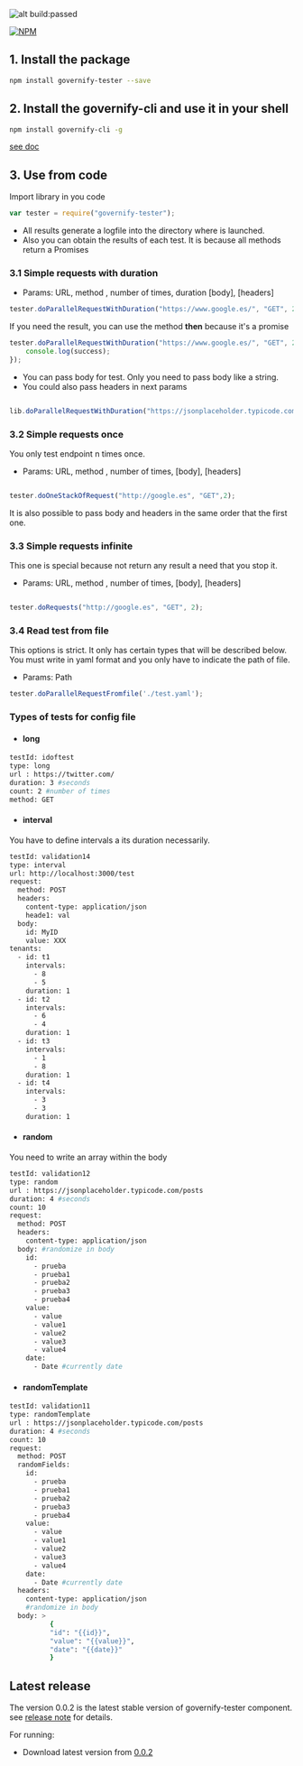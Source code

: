 ![alt build:passed](https://travis-ci.org/isa-group/governify-tester.svg?branch=master)

[![NPM](https://nodei.co/npm/governify-tester.png?downloads=true&downloadRank=true&stars=true)](https://nodei.co/npm/governify-tester/)

## 1. Install the package
```bash
npm install governify-tester --save
```


## 2. Install the governify-cli and use it in your shell
```bash
npm install governify-cli -g
```
[see doc ](https://github.com/isa-group/governify-cli)

## 3. Use from code
Import library in you code

```javascript
var tester = require("governify-tester");
```
* All results generate a logfile into the directory where is launched.
* Also you can obtain the results of each test. It is because all methods return a Promises
### 3.1 Simple requests with duration

* Params: URL, method , number of times, duration [body], [headers]

```javascript
tester.doParallelRequestWithDuration("https://www.google.es/", "GET", 2, 1);

```
If you need the result, you can use the method **then** because it's a
promise

```javascript
tester.doParallelRequestWithDuration("https://www.google.es/", "GET", 2, 1).then(function(success) {
    console.log(success);
});

```
* You can pass body for test. Only you need to pass body like a string.
* You could also pass headers in next params

```javascript

lib.doParallelRequestWithDuration("https://jsonplaceholder.typicode.com/posts", "POST", 2, 1, "{	\"isagroup\": 1}");

```

### 3.2 Simple requests once
You only test endpoint n times once.

* Params: URL, method , number of times, [body], [headers]

```javascript

tester.doOneStackOfRequest("http://google.es", "GET",2);

```
It is also possible to pass body and headers in the same order that the first one.

### 3.3 Simple requests infinite
This one is special because not return any result a need that you stop it.
* Params: URL, method , number of times, [body], [headers]

```javascript

tester.doRequests("http://google.es", "GET", 2);


```

### 3.4 Read test from file
This options is strict.
It only has certain types that will be described below.
You must write in yaml format and you only have to indicate the path of file.
* Params: Path

```javascript
tester.doParallelRequestFromfile('./test.yaml');

```

### Types of tests for config file
*  #### long


```bash
testId: idoftest
type: long
url : https://twitter.com/
duration: 3 #seconds
count: 2 #number of times
method: GET
```
*  #### interval
You have to define intervals a its duration necessarily.

```bash
testId: validation14
type: interval
url: http://localhost:3000/test
request:
  method: POST
  headers:
    content-type: application/json
    heade1: val
  body:
    id: MyID
    value: XXX
tenants:
  - id: t1
    intervals:
      - 8
      - 5
    duration: 1
  - id: t2
    intervals:
      - 6
      - 4
    duration: 1
  - id: t3
    intervals:
      - 1
      - 8
    duration: 1
  - id: t4
    intervals:
      - 3
      - 3
    duration: 1
```
 * #### random
 You need to write an array within the body
 ```bash
 testId: validation12
 type: random
 url : https://jsonplaceholder.typicode.com/posts
 duration: 4 #seconds
 count: 10
 request:
   method: POST
   headers:
     content-type: application/json
   body: #randomize in body
     id:
       - prueba
       - prueba1
       - prueba2
       - prueba3
       - prueba4
     value:
       - value
       - value1
       - value2
       - value3
       - value4
     date:
       - Date #currently date

 ```
* #### randomTemplate
```bash
testId: validation11
type: randomTemplate
url : https://jsonplaceholder.typicode.com/posts
duration: 4 #seconds
count: 10
request:
  method: POST
  randomFields:
    id:
      - prueba
      - prueba1
      - prueba2
      - prueba3
      - prueba4
    value:
      - value
      - value1
      - value2
      - value3
      - value4
    date:
      - Date #currently date
  headers:
    content-type: application/json
    #randomize in body
  body: >
          {
          "id": "{{id}}",
          "value": "{{value}}",
          "date": "{{date}}"
          }

```




## Latest release

The version 0.0.2 is the latest stable version of governify-tester component.
see [release note](https://github.com/isa-group/governify-tester/releases/tag/0.0.2) for details.

For running:

- Download latest version from [0.0.2](https://github.com/isa-group/governify-tester/releases/tag/0.0.2)
